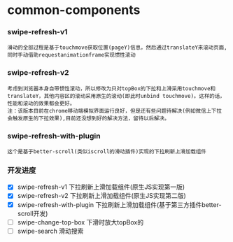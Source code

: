 # common-components

### swipe-refresh-v1
    滑动的全部过程是基于touchmove获取位置(pageY)信息，然后通过translateY来滚动页面,
    同时手动借助requestanimationframe实现惯性滚动

### swipe-refresh-v2
    考虑到浏览器本身自带惯性滚动，所以修改为只对topBox的下拉和上滑采用touchmove和
    translateY，其他内容区的滚动采用原生的滚动(即此时unbind touchmove)。这样的话，
    性能和滚动的效果都会更好。
    注：该版本目前在chrome移动端模拟界面运行良好，但是还有些问题待解决(例如微信上下拉
    会触发原生的下拉效果),目前还没想到好的解决方法，留待以后解决。

### swipe-refresh-with-plugin
    这个是基于better-scroll(类似iscroll的滑动插件)实现的下拉刷新上滑加载组件

### 开发进度
- [x] swipe-refresh-v1 下拉刷新上滑加载组件(原生JS实现第一版)
- [x] swipe-refresh-v2 下拉刷新上滑加载组件(原生JS实现第二版)
- [x] swipe-refresh-with-plugin 下拉刷新上滑加载组件(基于第三方插件better-scroll开发)
- [ ] swipe-change-top-box  下滑时放大topBox的
- [ ] swipe-search  滑动搜索
